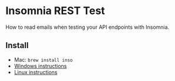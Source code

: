# Insomnia REST Test
How to read emails when testing your API endpoints with Insomnia.

## Install
- Mac: `brew install inso`
- [Windows instructions](https://docs.insomnia.rest/inso-cli/install)
- [Linux instructions](https://docs.insomnia.rest/inso-cli/install)

